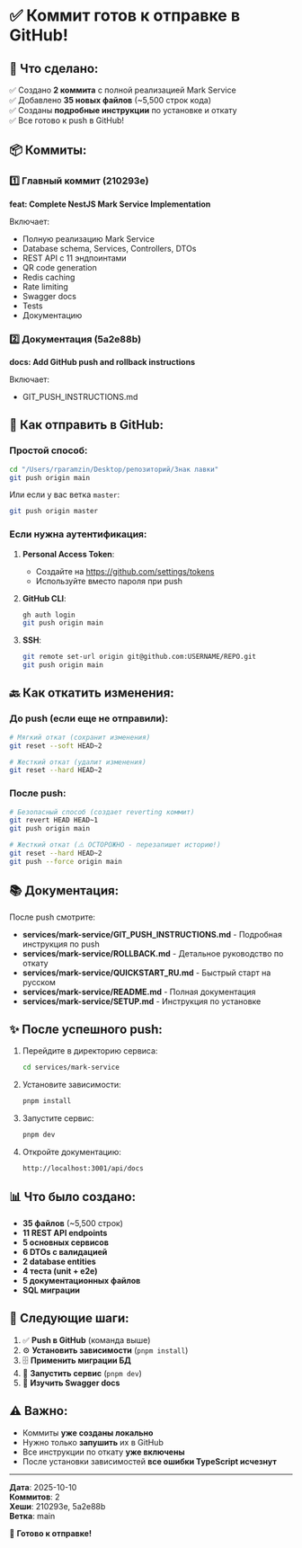 # ✅ Коммит готов к отправке в GitHub!

## 🎉 Что сделано:

✅ Создано **2 коммита** с полной реализацией Mark Service  
✅ Добавлено **35 новых файлов** (~5,500 строк кода)  
✅ Созданы **подробные инструкции** по установке и откату  
✅ Все готово к push в GitHub!  

## 📦 Коммиты:

### 1️⃣ Главный коммит (210293e)
**feat: Complete NestJS Mark Service Implementation**

Включает:
- Полную реализацию Mark Service
- Database schema, Services, Controllers, DTOs
- REST API с 11 эндпоинтами
- QR code generation
- Redis caching
- Rate limiting
- Swagger docs
- Tests
- Документацию

### 2️⃣ Документация (5a2e88b)
**docs: Add GitHub push and rollback instructions**

Включает:
- GIT_PUSH_INSTRUCTIONS.md

## 🚀 Как отправить в GitHub:

### Простой способ:

```bash
cd "/Users/rparamzin/Desktop/репозиторий/Знак лавки"
git push origin main
```

Или если у вас ветка `master`:

```bash
git push origin master
```

### Если нужна аутентификация:

1. **Personal Access Token**:
   - Создайте на https://github.com/settings/tokens
   - Используйте вместо пароля при push

2. **GitHub CLI**:
   ```bash
   gh auth login
   git push origin main
   ```

3. **SSH**:
   ```bash
   git remote set-url origin git@github.com:USERNAME/REPO.git
   git push origin main
   ```

## 🔙 Как откатить изменения:

### До push (если еще не отправили):

```bash
# Мягкий откат (сохранит изменения)
git reset --soft HEAD~2

# Жесткий откат (удалит изменения)
git reset --hard HEAD~2
```

### После push:

```bash
# Безопасный способ (создает reverting коммит)
git revert HEAD HEAD~1
git push origin main

# Жесткий откат (⚠️ ОСТОРОЖНО - перезапишет историю!)
git reset --hard HEAD~2
git push --force origin main
```

## 📚 Документация:

После push смотрите:

- **services/mark-service/GIT_PUSH_INSTRUCTIONS.md** - Подробная инструкция по push
- **services/mark-service/ROLLBACK.md** - Детальное руководство по откату
- **services/mark-service/QUICKSTART_RU.md** - Быстрый старт на русском
- **services/mark-service/README.md** - Полная документация
- **services/mark-service/SETUP.md** - Инструкция по установке

## ✨ После успешного push:

1. Перейдите в директорию сервиса:
   ```bash
   cd services/mark-service
   ```

2. Установите зависимости:
   ```bash
   pnpm install
   ```

3. Запустите сервис:
   ```bash
   pnpm dev
   ```

4. Откройте документацию:
   ```
   http://localhost:3001/api/docs
   ```

## 📊 Что было создано:

- **35 файлов** (~5,500 строк)
- **11 REST API endpoints**
- **5 основных сервисов**
- **6 DTOs с валидацией**
- **2 database entities**
- **4 теста (unit + e2e)**
- **5 документационных файлов**
- **SQL миграции**

## 🎯 Следующие шаги:

1. ✅ **Push в GitHub** (команда выше)
2. ⚙️ **Установить зависимости** (`pnpm install`)
3. 🗄️ **Применить миграции БД**
4. 🚀 **Запустить сервис** (`pnpm dev`)
5. 📖 **Изучить Swagger docs**

## ⚠️ Важно:

- Коммиты **уже созданы локально**
- Нужно только **запушить** их в GitHub
- Все инструкции по откату **уже включены**
- После установки зависимостей **все ошибки TypeScript исчезнут**

---

**Дата**: 2025-10-10  
**Коммитов**: 2  
**Хеши**: 210293e, 5a2e88b  
**Ветка**: main  

🎉 **Готово к отправке!**




